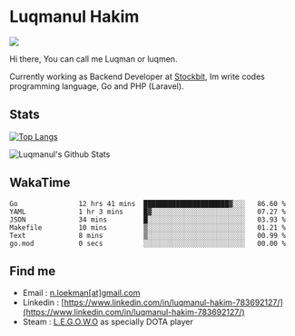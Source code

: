
# Luqmanul Hakim

![](https://komarev.com/ghpvc/?username=luqman-v1)

Hi there, You can call me Luqman or luqmen.

Currently working as Backend Developer at [Stockbit](https://stockbit.com/), Im write codes programming language, Go and PHP (Laravel).
## Stats

[![Top Langs](https://github-readme-stats.vercel.app/api/top-langs/?username=luqman-v1&layout=compact)](https://github.com/anuraghazra/github-readme-stats)

![Luqmanul's Github Stats](https://github-readme-stats.vercel.app/api?username=luqman-v1&show_icons=true)


## WakaTime 

<!--START_SECTION:waka-->

```text
Go               12 hrs 41 mins  █████████████████████▓░░░   86.60 %
YAML             1 hr 3 mins     █▓░░░░░░░░░░░░░░░░░░░░░░░   07.27 %
JSON             34 mins         █░░░░░░░░░░░░░░░░░░░░░░░░   03.93 %
Makefile         10 mins         ▒░░░░░░░░░░░░░░░░░░░░░░░░   01.21 %
Text             8 mins          ▒░░░░░░░░░░░░░░░░░░░░░░░░   00.99 %
go.mod           0 secs          ░░░░░░░░░░░░░░░░░░░░░░░░░   00.00 %
```

<!--END_SECTION:waka-->


## Find me 

- Email : [n.loekman[at]gmail.com](mailto:n.loekman@gmail.com)
- Linkedin : [https://www.linkedin.com/in/luqmanul-hakim-783692127/](https://www.linkedin.com/in/luqmanul-hakim-783692127/)
- Steam : [L.E.G.O.W.O](https://steamcommunity.com/id/fuukmans) as specially DOTA player


